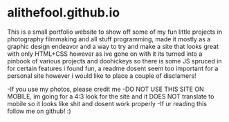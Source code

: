 # alithefool.github.io


This is a small portfolio website to show off some of my fun little projects in photography filmmaking and all stuff programming, made it mostly as a graphic design endeavor and a way to try and make a site that looks great with only HTML+CSS however as ive gone on with it its turned into a pinbook of various projects and doohickeys so there is some JS spruced in for certain features i found fun, a readme dosent seem too important for a personal site however i would like to place a couple of disclamers!

-If you use my photos, please credit me
-DO NOT USE THIS SITE ON MOBILE, im going for a 4:3 look for the site and it DOES NOT translate to mobile so it looks like shit and dosent work properly
-If ur reading this follow me on github! :)
